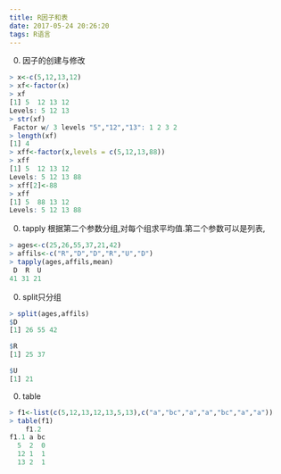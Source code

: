 ```yaml
---
title: R因子和表
date: 2017-05-24 20:26:20
tags: R语言
---
```


0. 因子的创建与修改
```R
> x<-c(5,12,13,12)
> xf<-factor(x)
> xf
[1] 5  12 13 12
Levels: 5 12 13
> str(xf)
 Factor w/ 3 levels "5","12","13": 1 2 3 2
> length(xf)
[1] 4
> xff<-factor(x,levels = c(5,12,13,88))
> xff
[1] 5  12 13 12
Levels: 5 12 13 88
> xff[2]<-88
> xff
[1] 5  88 13 12
Levels: 5 12 13 88
```

0. tapply 根据第二个参数分组,对每个组求平均值.第二个参数可以是列表,
```R
> ages<-c(25,26,55,37,21,42)
> affils<-c("R","D","D","R","U","D")
> tapply(ages,affils,mean)
 D  R  U 
41 31 21 
```

0. split只分组
```R
> split(ages,affils)
$D
[1] 26 55 42

$R
[1] 25 37

$U
[1] 21
```

0. table
```R
> f1<-list(c(5,12,13,12,13,5,13),c("a","bc","a","a","bc","a","a"))
> table(f1)
    f1.2
f1.1 a bc
  5  2  0
  12 1  1
  13 2  1
```










